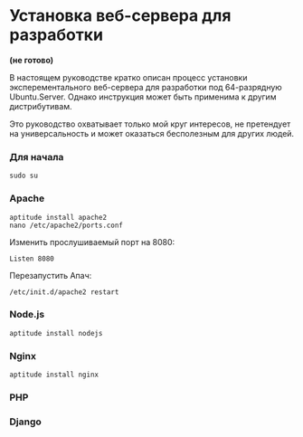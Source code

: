 Установка веб-сервера для разработки
====================================

**(не готово)**

В настоящем руководстве кратко описан процесс установки
эксперементального веб-сервера для разработки под 64-разрядную Ubuntu.Server.
Однако инструкция может быть применима к другим дистрибутивам.

Это руководство охватывает только мой круг интересов, не претендует
на универсальность и может оказаться бесполезным для других людей.

### Для начала
```Shell
sudo su
```

### Apache
```Shell
aptitude install apache2
nano /etc/apache2/ports.conf
```
Изменить прослушиваемый порт на 8080:
```Conf
Listen 8080
```
Перезапустить Апач:
```Shell
/etc/init.d/apache2 restart
```

### Node.js
```Shell
aptitude install nodejs
```

### Nginx
```Shell
aptitude install nginx
```


### PHP

### Django
